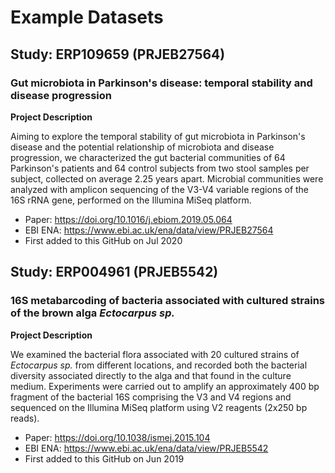 # Example Datasets

## Study: ERP109659 (PRJEB27564)

### Gut microbiota in Parkinson's disease: temporal stability and disease progression

**Project Description**

Aiming to explore the temporal stability of gut microbiota in Parkinson's disease and the potential relationship of microbiota and disease progression, we characterized the gut bacterial communities of 64 Parkinson's patients and 64 control subjects from two stool samples per subject, collected on average 2.25 years apart. Microbial communities were analyzed with amplicon sequencing of the V3-V4 variable regions of the 16S rRNA gene, performed on the Illumina MiSeq platform.

* Paper: https://doi.org/10.1016/j.ebiom.2019.05.064
* EBI ENA: https://www.ebi.ac.uk/ena/data/view/PRJEB27564
* First added to this GitHub on Jul 2020

## Study: ERP004961 (PRJEB5542)

### 16S metabarcoding of bacteria associated with cultured strains of the brown alga *Ectocarpus sp.*

**Project Description**

We examined the bacterial flora associated with 20 cultured strains of *Ectocarpus sp.* from different locations, and recorded both the bacterial diversity associated directly to the alga and that found in the culture medium. Experiments were carried out to amplify an approximately 400 bp fragment of the bacterial 16S comprising the V3 and V4 regions and sequenced on the Illumina MiSeq platform using V2 reagents (2x250 bp reads).

* Paper: https://doi.org/10.1038/ismej.2015.104
* EBI ENA: https://www.ebi.ac.uk/ena/data/view/PRJEB5542
* First added to this GitHub on Jun 2019
